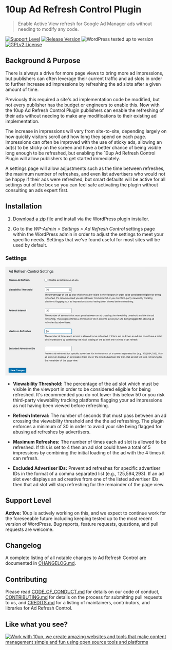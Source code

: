 # 10up Ad Refresh Control Plugin

> Enable Active View refresh for Google Ad Manager ads without needing to modify any code.

[![Support Level](https://img.shields.io/badge/support-active-green.svg)](#support-level) [![Release Version](https://img.shields.io/github/release/10up/ad-refresh-control.svg)](https://github.com/10up/ad-refresh-control/releases/latest) ![WordPress tested up to version](https://img.shields.io/badge/WordPress-v5.5.1%20tested-success.svg) [![GPLv2 License](https://img.shields.io/github/license/10up/ad-refresh-control.svg)](https://github.com/10up/ad-refresh-control/blob/develop/LICENSE.md)

## Background & Purpose
There is always a drive for more page views to bring more ad impressions, but publishers can often leverage their current traffic and ad slots in order to further increase ad impressions by refreshing the ad slots after a given amount of time.

Previously this required a site's ad implementation code be modified, but not every publisher has the budget or engineers to enable this. Now with the 10up Ad Refresh Control Plugin publishers can enable the refreshing of their ads without needing to make any modifications to their existing ad implementation.

The increase in impressions will vary from site-to-site, depending largely on how quickly visitors scroll and how long they spend on each page. Impressions can often be improved with the use of sticky ads, allowing an ad(s) to be sticky on the screen and have a better chance of being visible long enough to be refreshed, but enabling the 10up Ad Refresh Control Plugin will allow publishers to get started immediately.

A settings page will allow adjustments such as the time between refreshes, the maximum number of refreshes, and even list advertisers who would not be happy if their ads were refreshed, but smart defaults will be active for all settings out of the box so you can feel safe activating the plugin without consulting an ads expert first.

## Installation
1. [Download a zip file](http://github.com/10up/ad-refresh-control/archive/trunk.zip) and install via the WordPress plugin installer.

2. Go to the _WP-Admin > Settings > Ad Refresh Control_ settings page within the WordPress admin in order to adjust the settings to meet your specific needs. Settings that we've found useful for most sites will be used by default.

### Settings

![1. Ad Refresh Control plugin settings.](/.wordpress-org/screenshot-1.png)

- **Viewability Threshold:** The percentage of the ad slot which must be visible in the viewport in order to be considered eligible for being refreshed. It's recommended you do not lower this below 50 or you risk third-party viewability tracking platforms flagging your ad impressions as not having been viewed before refreshing.

- **Refresh Interval:** The number of seconds that must pass between an ad crossing the viewability threshold and the the ad refreshing. The plugin enforces a minimum of 30 in order to avoid your site being flagged for abusing ad refreshes by advertisers.

- **Maximum Refreshes:** The number of times each ad slot is allowed to be refreshed. If this is set to 4 then an ad slot could have a total of 5 impressions by combining the initial loading of the ad with the 4 times it can refresh.

- **Excluded Advertiser IDs:** Prevent ad refreshes for specific advertiser IDs in the format of a comma separated list (e.g., 125,594,293). If an ad slot ever displays an ad creative from one of the listed advertiser IDs then that ad slot will stop refreshing for the remainder of the page view.

## Support Level

**Active:** 10up is actively working on this, and we expect to continue work for the foreseeable future including keeping tested up to the most recent version of WordPress.  Bug reports, feature requests, questions, and pull requests are welcome.

## Changelog

A complete listing of all notable changes to Ad Refresh Control are documented in [CHANGELOG.md](/CHANGELOG.md).

## Contributing

Please read [CODE_OF_CONDUCT.md](/CODE_OF_CONDUCT.md) for details on our code of conduct, [CONTRIBUTING.md](/CONTRIBUTING.md) for details on the process for submitting pull requests to us, and [CREDITS.md](/CREDITS.md) for a listing of maintainers, contributors, and libraries for Ad Refresh Control.

## Like what you see?

<a href="http://10up.com/contact/"><img src="https://10up.com/uploads/2016/10/10up-Github-Banner.png" alt="Work with 10up, we create amazing websites and tools that make content management simple and fun using open source tools and platforms"></a>
